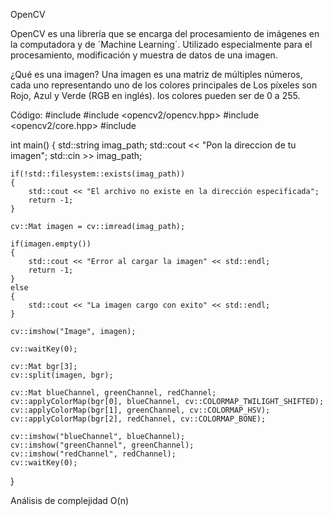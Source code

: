 OpenCV

OpenCV es una librería que se encarga del procesamiento de imágenes en la computadora y de ´Machine Learning´.
Utilizado especialmente para el procesamiento, modificación y muestra de datos de una imagen.

¿Qué es una imagen?
Una imagen es una matriz de múltiples números, cada uno representando uno de los colores principales de
Los píxeles son Rojo, Azul y Verde (RGB en inglés). los colores pueden ser de 0 a 255.

Código:
#include <iostream>
#include <opencv2/opencv.hpp>
#include <opencv2/core.hpp>
#include <filesystem>

int main()
{
    std::string imag_path;
    std::cout << "Pon la direccion de tu imagen";
    std::cin >> imag_path;

    if(!std::filesystem::exists(imag_path))
    {
        std::cout << "El archivo no existe en la dirección especificada";
        return -1;
    }

    cv::Mat imagen = cv::imread(imag_path);

    if(imagen.empty())
    {
        std::cout << "Error al cargar la imagen" << std::endl;
        return -1;
    }
    else
    {
        std::cout << "La imagen cargo con exito" << std::endl;
    }

    cv::imshow("Image", imagen);

    cv::waitKey(0);

    cv::Mat bgr[3];
    cv::split(imagen, bgr);

    cv::Mat blueChannel, greenChannel, redChannel;
    cv::applyColorMap(bgr[0], blueChannel, cv::COLORMAP_TWILIGHT_SHIFTED);
    cv::applyColorMap(bgr[1], greenChannel, cv::COLORMAP_HSV);
    cv::applyColorMap(bgr[2], redChannel, cv::COLORMAP_BONE);

    cv::imshow("blueChannel", blueChannel);
    cv::imshow("greenChannel", greenChannel);
    cv::imshow("redChannel", redChannel);
    cv::waitKey(0);
}

Análisis de complejidad
O(n)